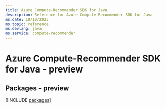 ```yaml
---
title: Azure Compute-Recommender SDK for Java
description: Reference for Azure Compute-Recommender SDK for Java
ms.date: 10/10/2025
ms.topic: reference
ms.devlang: java
ms.service: compute-recommender
---
```

# Azure Compute-Recommender SDK for Java - preview
## Packages - preview
[!INCLUDE [packages](compute-recommender-index.md)]